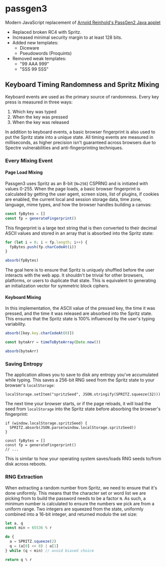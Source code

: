 # passgen3

Modern JavaScript replacement of [Arnold Reinhold's PassGen2 Java applet](https://theworld.com/~reinhold/passgen.html)

- Replaced broken RC4 with Spritz.
- Increased minimal security margin to at least 128 bits.
- Added new templates:
  - Diceware
  - Pseudowords (Proquints)
- Removed weak templates:
  - "99 AAA 999"
  - "SSS 99 SSS"

## Keyboard Timing Randomness and Spritz Mixing

Keyboard events are used as the primary source of randomness. Every key press is measured in three
ways:

1. Which key was typed
2. When the key was pressed
3. When the key was released

In addition to keyboard events, a basic browser fingerprint is also used to put the Spritz state
into a unique state. All timing events are measured in milliseconds, as higher precision isn't
guaranteed across browsers due to Spectre vulnerabilities and anti-fingerprinting techniques.

### Every Mixing Event

#### Page Load Mixing

Passgen3 uses Spritz as an 8-bit (`N=256`) CSPRNG and is initiated with values 0-255. When the page
loads, a basic browser fingerprint is calculated by getting the user agent, screen sizes, list of
plugins, if cookies are enabled, the current local and session storage data, time zone, language,
mime types, and how the browser handles building a canvas:

```javascript
const fpBytes = []
const fp = generateFingerprint()
```

This fingerprint is a large text string that is then converted to their decimal ASCII values and
stored in an array that is absorbed into the Spritz state:

```javascript
for (let i = 0; i < fp.length; i++) {
  fpBytes.push(fp.charCodeAt(i))
}

absorb(fpBytes)
```

The goal here is to ensure that Spritz is uniquely shuffled before the user interacts with the web
app. It shouldn't be trivial for other browsers, platforms, or users to duplicate that state. This
is equivalent to generating an initialization vector for symmetric block ciphers.

#### Keyboard Mixing

In this implementation, the ASCII value of the pressed key, the time it was pressed, and the time it
was released are absorbed into the Spritz state. This ensures that the Spritz state is 100%
influenced by the user's typing variability.

```javascript
absorb([key.key.charCodeAt(0)])

const byteArr = timeToByteArray(Date.now())

absorb(byteArr)
```

### Saving Entropy

The application allows you to save to disk any entropy you've accumulated while typing. This saves
a 256-bit RNG seed from the Spritz state to your browser's `localStorage`:

```jaavscript
localStorage.setItem("spritzSeed", JSON.stringify(SPRITZ.squeeze(32)))
```

The next time your browser starts, or if the page reloads, it will load the seed from `localStorage`
into the Spritz state before absorbing the browser's fingerprint:

```jaavscript
if (window.localStorage.spritzSeed) {
  SPRITZ.absorb(JSON.parse(window.localStorage.spritzSeed))
}

const fpBytes = []
const fp = generateFingerprint()
// ...
```
This is similar to how your operating system saves/loads RNG seeds to/from disk across reboots.

### RNG Extraction

When extracting a random number from Spritz, we need to ensure that it's done uniformly. This means
that the character set or word list we are picking from to build the password needs to be a factor
`N`. As such, a minimum number is calculated to ensure the numbers we pick are from a uniform range.
Two integers are squeezed from the state, uniformly combined into a 16-bit integer, and returned
modulo the set size:

```javascript
let a, q
const min = 65536 % r

do {
  a = SPRITZ.squeeze(2)
  q = (a[0] << 8) | a[1]
} while (q < min) // avoid biased choice

return q % r
```
